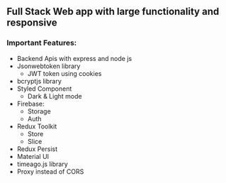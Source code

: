 ## Full Stack Web app with large functionality and responsive
### Important Features:
- Backend Apis with express and node js
- Jsonwebtoken library
	- JWT token using cookies
- bcryptjs library
- Styled Component
  - Dark & Light mode
-  Firebase:
	- Storage
	- Auth
-  Redux Toolkit
	-  Store
	-  Slice
-  Redux Persist
-  Material UI
-  timeago.js library
- Proxy instead of CORS	
